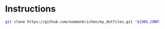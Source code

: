 # Instructions

```bash
git clone https://github.com/noomenkrichen/my_dotfiles.git "${XDG_CONFIG_HOME:-$HOME}/noomen"
```
